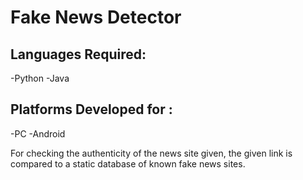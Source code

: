 # **Fake News Detector**

## Languages Required:
-Python
-Java

## Platforms Developed for :
-PC
-Android

For checking the authenticity of the news site given, the given link is 
compared to a static database of known fake news sites.
